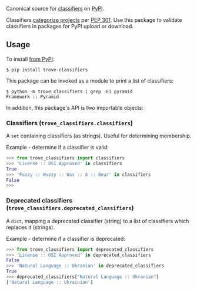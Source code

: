 Canonical source for [classifiers][1] on [PyPI][2].

Classifiers [categorize projects][3] per [PEP 301][4]. Use this package to
validate classifiers in packages for PyPI upload or download.

## Usage

To install [from PyPI][5]:

```
$ pip install trove-classifiers
```

This package can be invoked as a module to print a list of classifiers:

```
$ python -m trove_classifiers | grep -Ei pyramid
Framework :: Pyramid
```

In addition, this package's API is two importable objects:

### Classifiers (`trove_classifiers.classifiers`)
A `set` containing classifiers (as strings). Useful for determining membership.

Example - determine if a classifier is valid:

```python
>>> from trove_classifiers import classifiers
>>> 'License :: OSI Approved' in classifiers
True
>>> 'Fuzzy :: Wuzzy :: Was :: A :: Bear' in classifiers
False
>>>
```

### Deprecated classifiers (`trove_classifiers.deprecated_classifiers`)
A `dict`, mapping a deprecated classifier (string) to a list of classifiers
which replaces it (strings).

Example - determine if a classifier is deprecated:

```python
>>> from trove_classifiers import deprecated_classifiers
>>> 'License :: OSI Approved' in deprecated_classifiers
False
>>> 'Natural Language :: Ukranian' in deprecated_classifiers
True
>>> deprecated_classifiers["Natural Language :: Ukranian"]
['Natural Language :: Ukrainian']
```

[1]: https://pypi.org/classifiers/
[2]: https://pypi.org
[3]: https://packaging.python.org/specifications/core-metadata/#classifier-multiple-use
[4]: https://www.python.org/dev/peps/pep-0301/
[5]: https://pypi.org/project/trove-classifiers/
